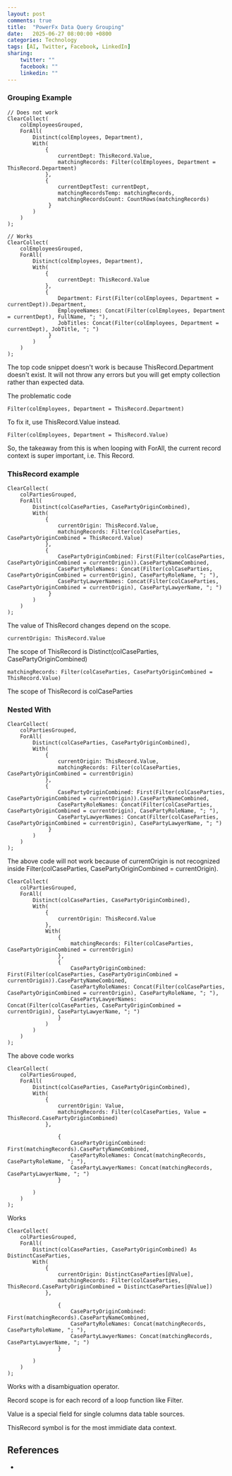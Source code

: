 ```yaml
---
layout: post
comments: true
title:  "PowerFx Data Query Grouping"
date:   2025-06-27 08:00:00 +0800
categories: Technology
tags: [AI, Twitter, Facebook, LinkedIn]
sharing:
    twitter: ""
    facebook: ""
    linkedin: ""
---
```


### Grouping Example
```
// Does not work
ClearCollect(
    colEmployeesGrouped,
    ForAll(
        Distinct(colEmployees, Department),
        With(
            {
                currentDept: ThisRecord.Value,
                matchingRecords: Filter(colEmployees, Department = ThisRecord.Department)
            },
            {
                currentDeptTest: currentDept,
                matchingRecordsTemp: matchingRecords,
                matchingRecordsCount: CountRows(matchingRecords)
             }
        )
    )
);
```

```
// Works
ClearCollect(
    colEmployeesGrouped,
    ForAll(
        Distinct(colEmployees, Department),
        With(
            {
                currentDept: ThisRecord.Value
            },
            {
                Department: First(Filter(colEmployees, Department = currentDept)).Department,
                EmployeeNames: Concat(Filter(colEmployees, Department = currentDept), FullName, "; "),
                JobTitles: Concat(Filter(colEmployees, Department = currentDept), JobTitle, "; ")
             }
        )
    )
);
```

The top code snippet doesn't work is because ThisRecord.Department doesn't exist. It will not throw any errors but you will get empty collection rather than expected data. 

The problematic code 
```
Filter(colEmployees, Department = ThisRecord.Department)
```

To fix it, use ThisRecord.Value instead.
```
Filter(colEmployees, Department = ThisRecord.Value)
```

So, the takeaway from this is when looping with ForAll, the current record context is super important, i.e. This Record.

### ThisRecord example
```
ClearCollect(
    colPartiesGrouped,
    ForAll(
        Distinct(colCaseParties, CasePartyOriginCombined),
        With(
            {
                currentOrigin: ThisRecord.Value,
                matchingRecords: Filter(colCaseParties, CasePartyOriginCombined = ThisRecord.Value)
            },
            {
                CasePartyOriginCombined: First(Filter(colCaseParties, CasePartyOriginCombined = currentOrigin)).CasePartyNameCombined,
                CasePartyRoleNames: Concat(Filter(colCaseParties, CasePartyOriginCombined = currentOrigin), CasePartyRoleName, "; "),
                CasePartyLawyerNames: Concat(Filter(colCaseParties, CasePartyOriginCombined = currentOrigin), CasePartyLawyerName, "; ")
             }
        )
    )
);
````

The value of ThisRecord changes depend on the scope.

```
currentOrigin: ThisRecord.Value 
```
The scope of ThisRecord is Distinct(colCaseParties, CasePartyOriginCombined)

```
matchingRecords: Filter(colCaseParties, CasePartyOriginCombined = ThisRecord.Value)
```
The scope of ThisRecord is colCaseParties

### Nested With
```
ClearCollect(
    colPartiesGrouped,
    ForAll(
        Distinct(colCaseParties, CasePartyOriginCombined),
        With(
            {
                currentOrigin: ThisRecord.Value,
                matchingRecords: Filter(colCaseParties, CasePartyOriginCombined = currentOrigin)
            },
            {
                CasePartyOriginCombined: First(Filter(colCaseParties, CasePartyOriginCombined = currentOrigin)).CasePartyNameCombined,
                CasePartyRoleNames: Concat(Filter(colCaseParties, CasePartyOriginCombined = currentOrigin), CasePartyRoleName, "; "),
                CasePartyLawyerNames: Concat(Filter(colCaseParties, CasePartyOriginCombined = currentOrigin), CasePartyLawyerName, "; ")
             }
        )
    )
);
```
The above code will not work because of currentOrigin is not recognized inside Filter(colCaseParties, CasePartyOriginCombined = currentOrigin).

```
ClearCollect(
    colPartiesGrouped,
    ForAll(
        Distinct(colCaseParties, CasePartyOriginCombined),
        With(
            {
                currentOrigin: ThisRecord.Value
            },
            With(
                {
                    matchingRecords: Filter(colCaseParties, CasePartyOriginCombined = currentOrigin)
                },
                {
                    CasePartyOriginCombined: First(Filter(colCaseParties, CasePartyOriginCombined = currentOrigin)).CasePartyNameCombined,
                    CasePartyRoleNames: Concat(Filter(colCaseParties, CasePartyOriginCombined = currentOrigin), CasePartyRoleName, "; "),
                    CasePartyLawyerNames: Concat(Filter(colCaseParties, CasePartyOriginCombined = currentOrigin), CasePartyLawyerName, "; ")
                }
            )
        )
    )
);
```
The above code works


```
ClearCollect(
    colPartiesGrouped,
    ForAll(
        Distinct(colCaseParties, CasePartyOriginCombined),
        With(
            {
                currentOrigin: Value,
                matchingRecords: Filter(colCaseParties, Value = ThisRecord.CasePartyOriginCombined)
            },

                {
                    CasePartyOriginCombined: First(matchingRecords).CasePartyNameCombined,
                    CasePartyRoleNames: Concat(matchingRecords, CasePartyRoleName, "; "),
                    CasePartyLawyerNames: Concat(matchingRecords, CasePartyLawyerName, "; ")
                }
            
        )
    )
);
```
Works



```
ClearCollect(
    colPartiesGrouped,
    ForAll(
        Distinct(colCaseParties, CasePartyOriginCombined) As DistinctCaseParties,
        With(
            {
                currentOrigin: DistinctCaseParties[@Value],
                matchingRecords: Filter(colCaseParties, ThisRecord.CasePartyOriginCombined = DistinctCaseParties[@Value])
            },

                {
                    CasePartyOriginCombined: First(matchingRecords).CasePartyNameCombined,
                    CasePartyRoleNames: Concat(matchingRecords, CasePartyRoleName, "; "),
                    CasePartyLawyerNames: Concat(matchingRecords, CasePartyLawyerName, "; ")
                }
            
        )
    )
);
```
Works with a disambiguation operator.

Record scope is for each record of a loop function like Filter.

Value is a special field for single columns data table sources.

ThisRecord symbol is for the most immidiate data context. 

## References
* [](https://learn.microsoft.com/en-us/power-apps/maker/canvas-apps/working-with-tables#record-scope)